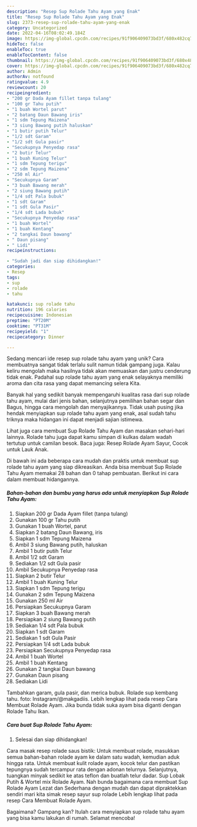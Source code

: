 ```yaml
---
description: "Resep Sup Rolade Tahu Ayam yang Enak"
title: "Resep Sup Rolade Tahu Ayam yang Enak"
slug: 2373-resep-sup-rolade-tahu-ayam-yang-enak
category: Uncategorized
date: 2022-04-16T08:02:49.184Z
image: https://img-global.cpcdn.com/recipes/91f906409073bd3f/680x482cq70/sup-rolade-tahu-ayam-foto-resep-utama.jpg
hideToc: false
enableToc: true
enableTocContent: false
thumbnail: https://img-global.cpcdn.com/recipes/91f906409073bd3f/680x482cq70/sup-rolade-tahu-ayam-foto-resep-utama.jpg
cover: https://img-global.cpcdn.com/recipes/91f906409073bd3f/680x482cq70/sup-rolade-tahu-ayam-foto-resep-utama.jpg
author: Admin
authorAv: notfound
ratingvalue: 4.9
reviewcount: 20
recipeingredient:
- "200 gr Dada Ayam fillet tanpa tulang"
- "100 gr Tahu putih"
- "1 buah Wortel parut"
- "2 batang Daun Bawang iris"
- "1 sdm Tepung Maizena"
- "3 siung Bawang putih haluskan"
- "1 butir putih Telur"
- "1/2 sdt Garam"
- "1/2 sdt Gula pasir"
- "Secukupnya Penyedap rasa"
- "2 butir Telur"
- "1 buah Kuning Telur"
- "1 sdm Tepung terigu"
- "2 sdm Tepung Maizena"
- "250 ml Air"
- "Secukupnya Garam"
- "3 buah Bawang merah"
- "2 siung Bawang putih"
- "1/4 sdt Pala bubuk"
- "1 sdt Garam"
- "1 sdt Gula Pasir"
- "1/4 sdt Lada bubuk"
- "Secukupnya Penyedap rasa"
- "1 buah Wortel"
- "1 buah Kentang"
- "2 tangkai Daun bawang"
- " Daun pisang"
- " Lidi"
recipeinstructions:

- "Sudah jadi dan siap dihidangkan!"
categories:
- Resep
tags:
- sup
- rolade
- tahu

katakunci: sup rolade tahu 
nutrition: 196 calories
recipecuisine: Indonesian
preptime: "PT20M"
cooktime: "PT31M"
recipeyield: "1"
recipecategory: Dinner

---
```





Sedang mencari ide resep sup rolade tahu ayam yang unik? Cara membuatnya sangat tidak terlalu sulit namun tidak gampang juga. Kalau keliru mengolah maka hasilnya tidak akan memuaskan dan justru cenderung tidak enak. Padahal sup rolade tahu ayam yang enak selayaknya memiliki aroma dan cita rasa yang dapat memancing selera Kita.





Banyak hal yang sedikit banyak mempengaruhi kualitas rasa dari sup rolade tahu ayam, mulai dari jenis bahan, selanjutnya pemilihan bahan segar dan Bagus, hingga cara mengolah dan menyajikannya. Tidak usah pusing jika hendak menyiapkan sup rolade tahu ayam yang enak,      asal sudah tahu triknya maka hidangan ini dapat menjadi sajian istimewa.














Lihat juga cara membuat Sup Rolade Tahu Ayam dan masakan sehari-hari lainnya. Rolade tahu juga dapat kamu simpan di kulkas dalam wadah tertutup untuk camilan besok. Baca juga: Resep Rolade Ayam Sayur, Cocok untuk Lauk Anak.






Di bawah ini ada beberapa cara mudah dan praktis untuk membuat sup rolade tahu ayam yang siap dikreasikan. Anda bisa membuat Sup Rolade Tahu Ayam memakai 28 bahan dan 0 tahap pembuatan. Berikut ini cara dalam membuat hidangannya.

<!--inarticleads1-->

##### Bahan-bahan dan bumbu yang harus ada untuk menyiapkan Sup Rolade Tahu Ayam:

1. Siapkan 200 gr Dada Ayam fillet (tanpa tulang)
1. Gunakan 100 gr Tahu putih
1. Gunakan 1 buah Wortel, parut
1. Siapkan 2 batang Daun Bawang, iris
1. Siapkan 1 sdm Tepung Maizena
1. Ambil 3 siung Bawang putih, haluskan
1. Ambil 1 butir putih Telur
1. Ambil 1/2 sdt Garam
1. Sediakan 1/2 sdt Gula pasir
1. Ambil Secukupnya Penyedap rasa
1. Siapkan 2 butir Telur
1. Ambil 1 buah Kuning Telur
1. Siapkan 1 sdm Tepung terigu
1. Gunakan 2 sdm Tepung Maizena
1. Gunakan 250 ml Air
1. Persiapkan Secukupnya Garam
1. Siapkan 3 buah Bawang merah
1. Persiapkan 2 siung Bawang putih
1. Sediakan 1/4 sdt Pala bubuk
1. Siapkan 1 sdt Garam
1. Sediakan 1 sdt Gula Pasir
1. Persiapkan 1/4 sdt Lada bubuk
1. Persiapkan Secukupnya Penyedap rasa
1. Ambil 1 buah Wortel
1. Ambil 1 buah Kentang
1. Gunakan 2 tangkai Daun bawang
1. Gunakan  Daun pisang
1. Sediakan  Lidi


Tambahkan garam, gula pasir, dan merica bubuk. Rolade sup kembang tahu. foto: Instagram/@makgadiis. Lebih lengkap lihat pada resep Cara Membuat Rolade Ayam. Jika bunda tidak suka ayam bisa diganti dengan Rolade Tahu Ikan. 

<!--inarticleads2-->

##### Cara buat Sup Rolade Tahu Ayam:


1. Selesai dan siap dihidangkan!

Cara masak resep rolade saus bistik: Untuk membuat rolade, masukkan semua bahan-bahan rolade ayam ke dalam satu wadah, kemudian aduk hingga rata. Untuk membuat kulit rolade ayam, kocok telur dan pastikan tepungnya sudah tercampur rata dengan adonan telurnya. Selanjutnya, tuangkan minyak sedikit ke atas teflon dan buatlah telur dadar. Sup Lobak Putih &amp; Wortel mix Rolade Ayam. Nah bunda bagaimana cara membuat Sup Rolade Ayam Lezat dan Sederhana dengan mudah dan dapat dipraktekkan sendiri mari kita simak resep sayur sup rolade Lebih lengkap lihat pada resep Cara Membuat Rolade Ayam. 

Bagaimana? Gampang kan? Itulah cara menyiapkan sup rolade tahu ayam yang bisa kamu lakukan di rumah. Selamat mencoba!
